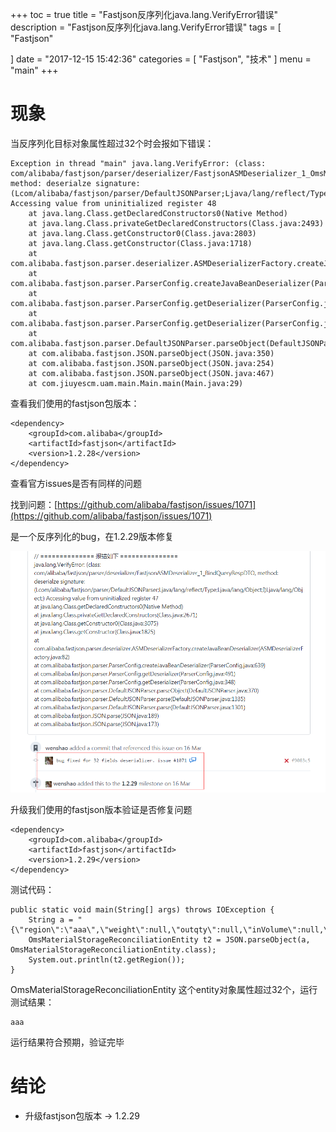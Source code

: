 +++
toc = true
title = "Fastjson反序列化java.lang.VerifyError错误"
description = "Fastjson反序列化java.lang.VerifyError错误"
tags = [
	"Fastjson"

]
date = "2017-12-15 15:42:36"
categories = [
    "Fastjson",
    "技术"
]
menu = "main"
+++

# 现象

当反序列化目标对象属性超过32个时会报如下错误：

```
Exception in thread "main" java.lang.VerifyError: (class: com/alibaba/fastjson/parser/deserializer/FastjsonASMDeserializer_1_OmsMaterialStorageReconciliationEntity, method: deserialze signature: (Lcom/alibaba/fastjson/parser/DefaultJSONParser;Ljava/lang/reflect/Type;Ljava/lang/Object;I)Ljava/lang/Object;) Accessing value from uninitialized register 48
    at java.lang.Class.getDeclaredConstructors0(Native Method)
    at java.lang.Class.privateGetDeclaredConstructors(Class.java:2493)
    at java.lang.Class.getConstructor0(Class.java:2803)
    at java.lang.Class.getConstructor(Class.java:1718)
    at com.alibaba.fastjson.parser.deserializer.ASMDeserializerFactory.createJavaBeanDeserializer(ASMDeserializerFactory.java:82)
    at com.alibaba.fastjson.parser.ParserConfig.createJavaBeanDeserializer(ParserConfig.java:639)
    at com.alibaba.fastjson.parser.ParserConfig.getDeserializer(ParserConfig.java:491)
    at com.alibaba.fastjson.parser.ParserConfig.getDeserializer(ParserConfig.java:348)
    at com.alibaba.fastjson.parser.DefaultJSONParser.parseObject(DefaultJSONParser.java:639)
    at com.alibaba.fastjson.JSON.parseObject(JSON.java:350)
    at com.alibaba.fastjson.JSON.parseObject(JSON.java:254)
    at com.alibaba.fastjson.JSON.parseObject(JSON.java:467)
    at com.jiuyescm.uam.main.Main.main(Main.java:29)
```

查看我们使用的fastjson包版本：

```
<dependency>
    <groupId>com.alibaba</groupId>
    <artifactId>fastjson</artifactId>
    <version>1.2.28</version>
</dependency>
```

查看官方issues是否有同样的问题

找到问题：[https://github.com/alibaba/fastjson/issues/1071](https://github.com/alibaba/fastjson/issues/1071)

是一个反序列化的bug，在1.2.29版本修复

![](/img/fastjson/1.png)

升级我们使用的fastjson版本验证是否修复问题

```
<dependency>
    <groupId>com.alibaba</groupId>
    <artifactId>fastjson</artifactId>
    <version>1.2.29</version>
</dependency>
```

测试代码：

```
public static void main(String[] args) throws IOException {
    String a = "{\"region\":\"aaa\",\"weight\":null,\"outqty\":null,\"inVolume\":null,\"qtyMax\":null,\"creTime\":null,\"lastStock\":null,\"inHeight\":null,\"wallThickness\":null,\"id\":null,\"height\":null,\"length\":null,\"materialType\":null,\"inqty\":null,\"materialTypeName\":null,\"materialName\":null,\"supplierId\":null,\"status\":null,\"width\":null,\"barcode\":null,\"qtyMin\":null,\"crePersonId\":null,\"unit\":null,\"changeDate\":null,\"initStock\":null,\"materialNo\":null,\"crePerson\":null,\"inLength\":null,\"materialPrice\":null,\"volume\":null,\"inWidth\":null,\"warehouseNo\":null}";
    OmsMaterialStorageReconciliationEntity t2 = JSON.parseObject(a, OmsMaterialStorageReconciliationEntity.class);
    System.out.println(t2.getRegion());
}
```

OmsMaterialStorageReconciliationEntity 这个entity对象属性超过32个，运行测试结果：

```
aaa
```

运行结果符合预期，验证完毕

# 结论

* 升级fastjson包版本 -> 1.2.29
